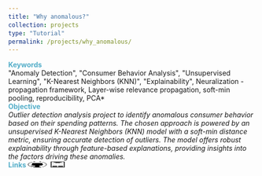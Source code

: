 ```yaml
---
title: "Why anomalous?"
collection: projects
type: "Tutorial"
permalink: /projects/why_anomalous/
---
```


<span style="color:rgba(82,173,200,255)"> **Keywords** </span>\
"Anomaly Detection", "Consumer Behavior Analysis", "Unsupervised Learning", "K-Nearest Neighbors (KNN)", "Explainability", Neuralization - propagation framework, Layer-wise relevance propagation, soft-min pooling, reproducibility, PCA* \
<span style="color:rgba(82,173,200,255)">**Objective**</span>\
*Outlier detection analysis project to identify anomalous consumer behavior based on their spending patterns. The chosen approach is powered by an unsupervised K-Nearest Neighbors (KNN) model with a soft-min distance metric, ensuring accurate detection of outliers. The model offers robust explainability through feature-based explanations, providing insights into the factors driving these anomalies.*\
<span style="color:rgba(82,173,200,255)"> **Links** </span>
[<img src="/images/GitHub.png" alt="GitHub" width="37.5" height="12.5" />](https://github.com/emadchelhi/Why-anomalous) [<img src="/images/report_icone.png" alt="Report" width="37.5" height="12.5" />](https://drive.google.com/file/d/1z8tgu2ueH8BaefzG8rIVMLrWKPW4sHe4/view?usp=sharing) 